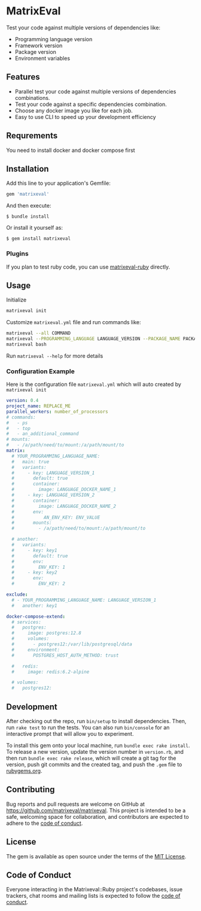 # MatrixEval

Test your code against multiple versions of dependencies like:
- Programming language version
- Framework version
- Package version
- Environment variables

## Features

- Parallel test your code against multiple versions of dependencies combinations.
- Test your code against a specific dependencies combination.
- Choose any docker image you like for each job.
- Easy to use CLI to speed up your development efficiency

## Requrements

You need to install docker and docker compose first

## Installation

Add this line to your application's Gemfile:

```ruby
gem 'matrixeval'
```

And then execute:

    $ bundle install

Or install it yourself as:

    $ gem install matrixeval

### Plugins

If you plan to test ruby code, you can use [matrixeval-ruby](https://github.com/MatrixEval/matrixeval-ruby) directly.

## Usage

Initialize

```bash
matrixeval init
```

Customize `matrixeval.yml` file and run commands like:

```bash
matrixeval --all COMMAND
matrixeval --PROGRAMMING_LANGUAGE LANGUAGE_VERSION --PACKAGE_NAME PACKAGE_VERSION COMMAND OPTIONS
matrixeval bash
```
Run `matrixeval --help` for more details

### Configuration Example

Here is the configuration file `matrixeval.yml` which will auto created by `matrixeval init`

```yaml
version: 0.4
project_name: REPLACE_ME
parallel_workers: number_of_processors
# commands:
#   - ps
#   - top
#   - an_additional_command
# mounts:
#   - /a/path/need/to/mount:/a/path/mount/to
matrix:
  # YOUR_PROGRAMMING_LANGUAGE_NAME:
  #   main: true
  #   variants:
  #     - key: LANGUAGE_VERSION_1
  #       default: true
  #       container:
  #         image: LANGUAGE_DOCKER_NAME_1
  #     - key: LANGUAGE_VERSION_2
  #       container:
  #         image: LANGUAGE_DOCKER_NAME_2
  #       env:
  #           AN_ENV_KEY: ENV_VALUE
  #       mounts:
  #         - /a/path/need/to/mount:/a/path/mount/to

  # another:
  #   variants:
  #     - key: key1
  #       default: true
  #       env:
  #         ENV_KEY: 1
  #     - key: key2
  #       env:
  #         ENV_KEY: 2

exclude:
  # - YOUR_PROGRAMMING_LANGUAGE_NAME: LANGUAGE_VERSION_1
  #   another: key1

docker-compose-extend:
  # services:
  #   postgres:
  #     image: postgres:12.8
  #     volumes:
  #       - postgres12:/var/lib/postgresql/data
  #     environment:
  #       POSTGRES_HOST_AUTH_METHOD: trust

  #   redis:
  #     image: redis:6.2-alpine

  # volumes:
  #   postgres12:
```

## Development

After checking out the repo, run `bin/setup` to install dependencies. Then, run `rake test` to run the tests. You can also run `bin/console` for an interactive prompt that will allow you to experiment.

To install this gem onto your local machine, run `bundle exec rake install`. To release a new version, update the version number in `version.rb`, and then run `bundle exec rake release`, which will create a git tag for the version, push git commits and the created tag, and push the `.gem` file to [rubygems.org](https://rubygems.org).

## Contributing

Bug reports and pull requests are welcome on GitHub at https://github.com/matrixeval/matrixeval. This project is intended to be a safe, welcoming space for collaboration, and contributors are expected to adhere to the [code of conduct](https://github.com/[USERNAME]/matrixeval/blob/main/CODE_OF_CONDUCT.md).

## License

The gem is available as open source under the terms of the [MIT License](https://opensource.org/licenses/MIT).

## Code of Conduct

Everyone interacting in the Matrixeval::Ruby project's codebases, issue trackers, chat rooms and mailing lists is expected to follow the [code of conduct](https://github.com/matrixeval/matrixeval/blob/main/CODE_OF_CONDUCT.md).
